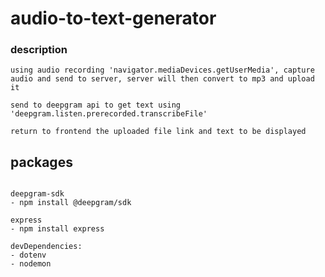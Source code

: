 # audio-to-text-generator

### description

```
using audio recording 'navigator.mediaDevices.getUserMedia', capture audio and send to server, server will then convert to mp3 and upload it

send to deepgram api to get text using 'deepgram.listen.prerecorded.transcribeFile'

return to frontend the uploaded file link and text to be displayed

```

## packages

```

deepgram-sdk
- npm install @deepgram/sdk

express
- npm install express

devDependencies:
- dotenv
- nodemon

```
